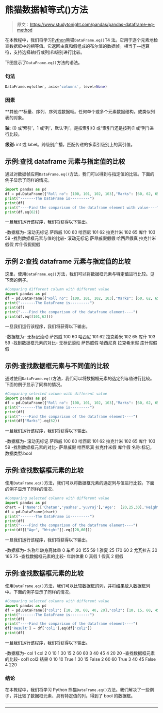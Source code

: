 # 熊猫数据帧等式()方法

> 原文：<https://www.studytonight.com/pandas/pandas-dataframe-eq-method>

在本教程中，我们将学习[Python](https://www.studytonight.com/python/getting-started-with-python)熊猫`DataFrame.eq()`T4 法。它用于逐个元素地检查数据框中的相等值。它返回由真和假组成的布尔值的数据帧。相当于`==`运算符，支持选择轴(行或列)和级别进行比较。

下图显示了`DataFrame.eq()`方法的语法。

### 句法

```py
DataFrame.eq(other, axis='columns', level=None)
```

### 因素

**其他:**标量、序列、序列或数据帧。任何单个或多个元素数据结构，或类似列表的对象。

**轴:** {0 或‘索引’，1 或‘列’，默认‘列’。是按索引(0 或“索引”)还是按列(1 或“列”)进行比较。

**级别:** int 或 label。跨级别广播，匹配传递的多索引级别上的索引值。

## 示例:查找 dataframe 元素与指定值的比较

通过对数据帧应用`DataFrame.eq()`方法，我们可以得到与指定值的比较。下面的例子显示了同样的情况。

```py
import pandas as pd
df = pd.DataFrame({"Roll no": [100, 101, 102, 103],"Marks": [60, 62, 65, 59]},index= ["Saanvi", "Hasini", "Lakshmi", "Kushi"])
print("-------The DataFrame is---------")
print(df)
print("----Find the comparison of the dataframe element with value----")
print(df.eq(62))
```

一旦我们运行该程序，我们将获得以下输出。

-数据框为-
滚动无标记
萨昂威 100 60
哈西尼 101 62
拉克什米 102 65
库什 103 59
-找到数据框元素与值的比较-
滚动无标记
萨昂威假假假
哈西尼假真
拉克什米假假
库什假假假假

## 示例 2:查找 dataframe 元素与指定值的比较

这里，使用`DataFrame.eq()`方法，我们可以将数据框元素与特定值进行比较。见下面的例子。

```py
#Comparing different column with different value
import pandas as pd
df = pd.DataFrame({"Roll no": [100, 101, 102, 103],"Marks": [60, 62, 65, 59]},index= ["Saanvi", "Hasini", "Lakshmi", "Kushi"])
print("-------The DataFrame is---------")
print(df)
print("----Find the comparison of the dataframe element----")
print(df.eq([101,62]))
```

一旦我们运行该程序，我们将获得以下输出。

-数据框为-
无标记滚动
萨昂威 100 60
哈西尼 101 62
拉克希米 102 65
库什 103 59
-找到数据框元素的对比-
无标记滚动
萨昂威假
哈西尼真
拉克希米假
库什假假假

## 示例:查找数据框元素与不同值的比较

通过使用`DataFrame.eq()`方法，我们可以将数据框元素的选定列与值进行比较。下面的例子显示了同样的情况。

```py
#Comparing selected column with different value
import pandas as pd
df = pd.DataFrame({"Roll no": [100, 101, 102, 103],"Marks": [60, 62, 65, 59]},index= ["Saanvi", "Hasini", "Lakshmi", "Kushi"])
print("-------The DataFrame is---------")
print(df)
print("----Find the comparison of the dataframe element----")
print(df["Marks"].eq(62))
```

一旦我们运行该程序，我们将获得以下输出。

-数据框为-
滚动无标记
萨昂威 100 60
哈西尼 101 62
拉克什米 102 65
库什 103 59
-找到数据框元素的对比-
萨昂威假
哈西尼真
拉克什米假
库什假
名称:标记，数据类型:bool

## 示例:查找数据框元素的比较

使用`DataFrame.eq()`方法，我们可以将数据框元素的选定列与值进行比较。下面的例子显示了同样的情况。

```py
#Comparing selected columns with different value
import pandas as pd
chart = {'Name':['Chetan','yashas','yuvraj'],'Age':  [20,25,30],'Height': [155,170,165],'Weight': [59,60,75]}
df = pd.DataFrame(chart)
print("-------The DataFrame is---------")
print(df)
print("----Find the comparison of the dataframe element----")
print(df[["Age", "Weight"]].eq([20,60]))
```

一旦我们运行该程序，我们将获得以下输出。

-数据框为-
名称年龄身高体重
0 车坦 20 155 59
1 雅夏 25 170 60
2 尤瓦拉吉 30 165 75
-查找数据框元素的比较-
年龄体重
0 真假
1 假真
2 假假

## 示例:查找数据框元素的比较

使用`DataFrame.eq()`方法，我们可以比较数据框的列，并将结果放入数据框列中。下面的例子显示了同样的情况。

```py
#Comparing selected columns with different value
import pandas as pd
df = pd.DataFrame({"col1": [10, 30, 60, 40, 20],"col2": [10, 15, 60, 45, 20]})
print("-------The DataFrame is---------")
print(df)
print("----Find the comparison of the dataframe element----")
df['Result'] = df['col1'].eq(df['col2'])
print(df)
```

一旦我们运行该程序，我们将获得以下输出。

-数据框为-
col 1 col 2
0 10
1 30 15
2 60 60
3 40 45
4 20 20
-查找数据框元素的比较-
col1 col2 结果
0 10 10 True
1 30 15 False
2 60 60 True
3 40 45 False
4 220

### 结论

在本教程中，我们将学习 Python 熊猫`DataFrame.eq()`方法。我们解决了一些例子，并比较了数据框元素、具有特定值的列，得到了 bool 的数据框。

* * *

* * *